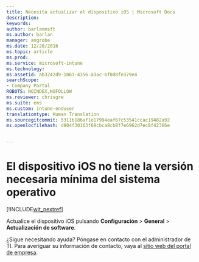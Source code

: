 ```yaml
---
title: Necesita actualizar el dispositivo iOS | Microsoft Docs
description: 
keywords: 
author: barlanmsft
ms.author: barlan
manager: angrobe
ms.date: 12/20/2016
ms.topic: article
ms.prod: 
ms.service: microsoft-intune
ms.technology: 
ms.assetid: ab3242d9-1063-4356-a3ac-6f0d8fe379e4
searchScope:
- Company Portal
ROBOTS: NOINDEX,NOFOLLOW
ms.reviewer: chrisgre
ms.suite: ems
ms.custom: intune-enduser
translationtype: Human Translation
ms.sourcegitcommit: 5311b186af1e17994eaf67c53541ccac19482a92
ms.openlocfilehash: d804f30163f68cbca8cb8f7e6962d7ec8f42366e


---
```


# <a name="your-ios-device-doesnt-have-the-required-minimum-operating-system-version"></a>El dispositivo iOS no tiene la versión necesaria mínima del sistema operativo

[!INCLUDE[wit_nextref](../includes/end-user-os-update-guidance.md)]

Actualice el dispositivo iOS pulsando **Configuración** > **General** > **Actualización de software**.

¿Sigue necesitando ayuda? Póngase en contacto con el administrador de TI. Para averiguar su información de contacto, vaya al [sitio web del portal de empresa](http://portal.manage.microsoft.com).



<!--HONumber=Jan17_HO1-->


